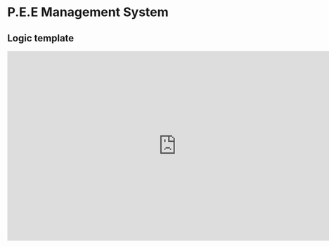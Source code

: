 # P.E.E Management System

## Logic template

<iframe width="768" height="432" src="https://miro.com/app/live-embed/uXjVN8ulxCg=/?moveToViewport=-66950,5643,42962,23070&embedId=72126245062" frameborder="0" scrolling="no" allow="fullscreen; clipboard-read; clipboard-write" allowfullscreen></iframe>
